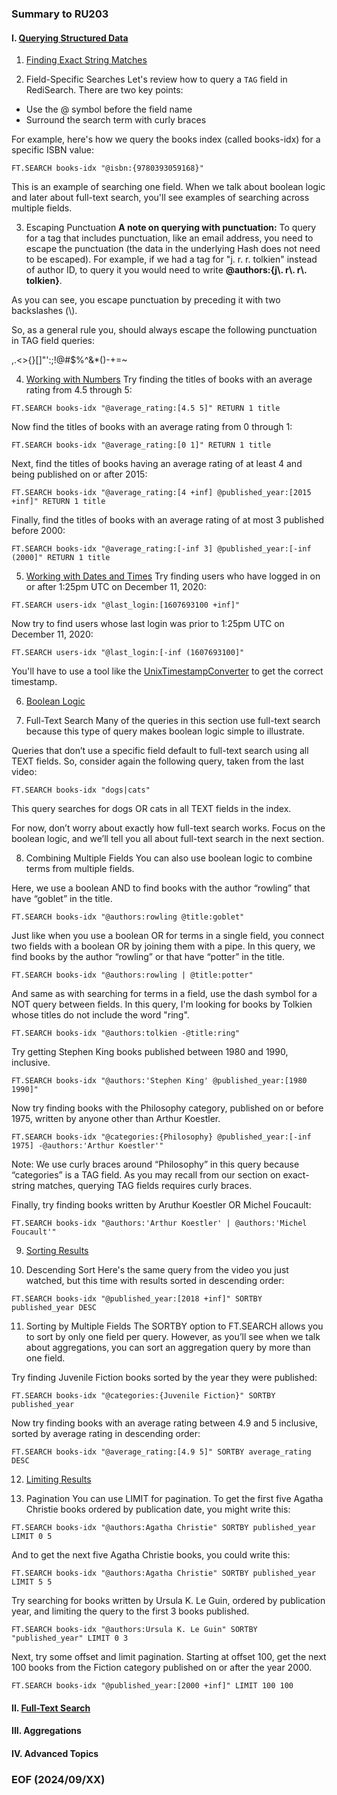### Summary to RU203 


#### I. [Querying Structured Data](https://youtu.be/0mqpeQP2sbc)
1. [Finding Exact String Matches](https://youtu.be/cRbPtrGtCsM)

2. Field-Specific Searches
Let's review how to query a `TAG` field in RediSearch. There are two key points:

- Use the @ symbol before the field name
- Surround the search term with curly braces

For example, here's how we query the books index (called books-idx) for a specific ISBN value:
```
FT.SEARCH books-idx "@isbn:{9780393059168}"
```

This is an example of searching one field. When we talk about boolean logic and later about full-text search, you'll see examples of searching across multiple fields.

3. Escaping Punctuation
**A note on querying with punctuation:** To query for a tag that includes punctuation, like an email address, you need to escape the punctuation (the data in the underlying Hash does not need to be escaped). For example, if we had a tag for "j. r. r. tolkien" instead of author ID, to query it you would need to write **@authors:{j\\. r\\. r\\. tolkien}**.

As you can see, you escape punctuation by preceding it with two backslashes (\\).

So, as a general rule you, should always escape the following punctuation in TAG field queries:

,.<>{}[]"':;!@#$%^&*()-+=~

4. [Working with Numbers](https://youtu.be/grBk0_iz-BM)
Try finding the titles of books with an average rating from 4.5 through 5:
```
FT.SEARCH books-idx "@average_rating:[4.5 5]" RETURN 1 title
```

Now find the titles of books with an average rating from 0 through 1:
```
FT.SEARCH books-idx "@average_rating:[0 1]" RETURN 1 title
```

Next, find the titles of books having an average rating of at least 4 and being published on or after 2015:
```
FT.SEARCH books-idx "@average_rating:[4 +inf] @published_year:[2015 +inf]" RETURN 1 title
```

Finally, find the titles of books with an average rating of at most 3 published before 2000:
```
FT.SEARCH books-idx "@average_rating:[-inf 3] @published_year:[-inf (2000]" RETURN 1 title
```

5. [Working with Dates and Times](https://youtu.be/TuWdvZNEsmI)
Try finding users who have logged in on or after 1:25pm UTC on December 11, 2020:
```
FT.SEARCH users-idx "@last_login:[1607693100 +inf]"
```

Now try to find users whose last login was prior to 1:25pm UTC on December 11, 2020:
```
FT.SEARCH users-idx "@last_login:[-inf (1607693100]"
```

You'll have to use a tool like the [UnixTimestampConverter](http://www.unixtimestampconverter.com/) to get the correct timestamp.

6. [Boolean Logic](https://youtu.be/lH8m4bBVg-k)

7. Full-Text Search
Many of the queries in this section use full-text search because this type of query makes boolean logic simple to illustrate.

Queries that don’t use a specific field default to full-text search using all TEXT fields. So, consider again the following query, taken from the last video:
```
FT.SEARCH books-idx "dogs|cats"
```

This query searches for dogs OR cats in all TEXT fields in the index.

For now, don’t worry about exactly how full-text search works. Focus on the boolean logic, and we’ll tell you all about full-text search in the next section.

8. Combining Multiple Fields
You can also use boolean logic to combine terms from multiple fields.

Here, we use a boolean AND to find books with the author “rowling” that have “goblet” in the title.
```
FT.SEARCH books-idx "@authors:rowling @title:goblet"
```

Just like when you use a boolean OR for terms in a single field, you connect two fields with a boolean OR by joining them with a pipe. In this query, we find books by the author “rowling” or that have “potter” in the title.
```
FT.SEARCH books-idx "@authors:rowling | @title:potter"
```

And same as with searching for terms in a field, use the dash symbol for a NOT query between fields. In this query, I'm looking for books by Tolkien whose titles do not include the word "ring".
```
FT.SEARCH books-idx "@authors:tolkien -@title:ring"
```

Try getting Stephen King books published between 1980 and 1990, inclusive.
```
FT.SEARCH books-idx "@authors:'Stephen King' @published_year:[1980 1990]"
```

Now try finding books with the Philosophy category, published on or before 1975, written by anyone other than Arthur Koestler.
```
FT.SEARCH books-idx "@categories:{Philosophy} @published_year:[-inf 1975] -@authors:'Arthur Koestler'"
```

Note: We use curly braces around “Philosophy” in this query because “categories” is a TAG field. As you may recall from our section on exact-string matches, querying TAG fields requires curly braces.

Finally, try finding books written by Aruthur Koestler OR Michel Foucault:
```
FT.SEARCH books-idx "@authors:'Arthur Koestler' | @authors:'Michel Foucault'"
```

9. [Sorting Results](https://youtu.be/UpCUKPbCn3U)

10. Descending Sort
Here's the same query from the video you just watched, but this time with results sorted in descending order:
```
FT.SEARCH books-idx "@published_year:[2018 +inf]" SORTBY published_year DESC
```

11. Sorting by Multiple Fields
The SORTBY option to FT.SEARCH allows you to sort by only one field per query. However, as you’ll see when we talk about aggregations, you can sort an aggregation query by more than one field.

Try finding Juvenile Fiction books sorted by the year they were published:
```
FT.SEARCH books-idx "@categories:{Juvenile Fiction}" SORTBY published_year
```

Now try finding books with an average rating between 4.9 and 5 inclusive, sorted by average rating in descending order:
```
FT.SEARCH books-idx "@average_rating:[4.9 5]" SORTBY average_rating DESC
```

12. [Limiting Results](https://youtu.be/pK5uWyqgcAo)

13. Pagination
You can use LIMIT for pagination. To get the first five Agatha Christie books ordered by publication date, you might write this:
```
FT.SEARCH books-idx "@authors:Agatha Christie" SORTBY published_year LIMIT 0 5
```

And to get the next five Agatha Christie books, you could write this:
```
FT.SEARCH books-idx "@authors:Agatha Christie" SORTBY published_year LIMIT 5 5
```

Try searching for books written by Ursula K. Le Guin, ordered by publication year, and limiting the query to the first 3 books published.
```
FT.SEARCH books-idx "@authors:Ursula K. Le Guin" SORTBY "published_year" LIMIT 0 3
```

Next, try some offset and limit pagination. Starting at offset 100, get the next 100 books from the Fiction category published on or after the year 2000.
```
FT.SEARCH books-idx "@published_year:[2000 +inf]" LIMIT 100 100
```


#### II. [Full-Text Search](https://youtu.be/be10fjWAsUg)


#### III. Aggregations


#### IV. Advanced Topics


### EOF (2024/09/XX) 
